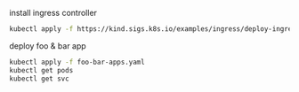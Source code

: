 

install ingress controller
```bash
kubectl apply -f https://kind.sigs.k8s.io/examples/ingress/deploy-ingress-nginx.yaml
```

deploy foo & bar app

```bash
kubectl apply -f foo-bar-apps.yaml
kubectl get pods
kubectl get svc
```

